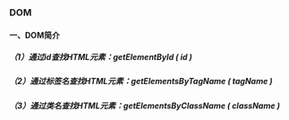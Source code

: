 ### DOM 

#### 一、DOM简介

##### （1）通过id查找HTML元素：getElementById ( id ) 

##### （2）通过标签名查找HTML元素：getElementsByTagName ( tagName ) 

##### （3）通过类名查找HTML元素：getElementsByClassName ( className ) 